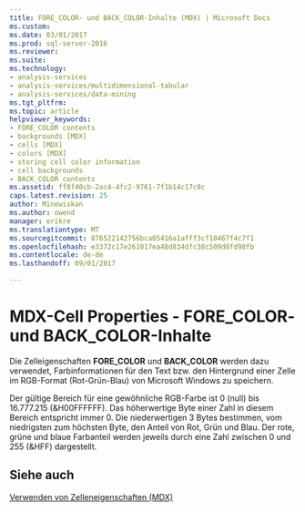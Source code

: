 ```yaml
---
title: FORE_COLOR- und BACK_COLOR-Inhalte (MDX) | Microsoft Docs
ms.custom: 
ms.date: 03/01/2017
ms.prod: sql-server-2016
ms.reviewer: 
ms.suite: 
ms.technology:
- analysis-services
- analysis-services/multidimensional-tabular
- analysis-services/data-mining
ms.tgt_pltfrm: 
ms.topic: article
helpviewer_keywords:
- FORE_COLOR contents
- backgrounds [MDX]
- cells [MDX]
- colors [MDX]
- storing cell color information
- cell backgrounds
- BACK_COLOR contents
ms.assetid: ff8f40cb-2ac4-4fc2-9761-7f1b14c17c8c
caps.latest.revision: 25
author: Minewiskan
ms.author: owend
manager: erikre
ms.translationtype: MT
ms.sourcegitcommit: 876522142756bca05416a1afff3cf10467f4c7f1
ms.openlocfilehash: e3372c17e261017ea48d834dfc38c509d8fd98fb
ms.contentlocale: de-de
ms.lasthandoff: 09/01/2017

---
```

# <a name="mdx-cell-properties---forecolor-and-backcolor-contents"></a>MDX-Cell Properties - FORE_COLOR- und BACK_COLOR-Inhalte
  Die Zelleigenschaften **FORE_COLOR** und **BACK_COLOR** werden dazu verwendet, Farbinformationen für den Text bzw. den Hintergrund einer Zelle im RGB-Format (Rot-Grün-Blau) von Microsoft Windows zu speichern.  
  
 Der gültige Bereich für eine gewöhnliche RGB-Farbe ist 0 (null) bis 16.777.215 (&H00FFFFFF). Das höherwertige Byte einer Zahl in diesem Bereich entspricht immer 0. Die niederwertigen 3 Bytes bestimmen, vom niedrigsten zum höchsten Byte, den Anteil von Rot, Grün und Blau. Der rote, grüne und blaue Farbanteil werden jeweils durch eine Zahl zwischen 0 und 255 (&HFF) dargestellt.  
  
## <a name="see-also"></a>Siehe auch  
 [Verwenden von Zelleneigenschaften &#40;MDX&#41;](../../../analysis-services/multidimensional-models/mdx/mdx-cell-properties-using-cell-properties.md)  
  
  
